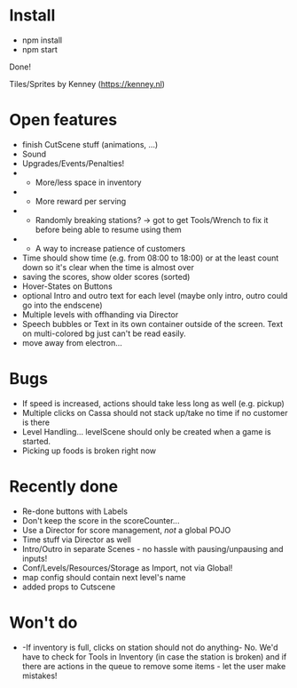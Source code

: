 # Install

* npm install
* npm start

Done!

Tiles/Sprites by Kenney (https://kenney.nl)

# Open features
* finish CutScene stuff (animations, ...)
* Sound
* Upgrades/Events/Penalties!
* * More/less space in inventory
* * More reward per serving
* * Randomly breaking stations? -> got to get Tools/Wrench to fix it before being able to resume using them
* * A way to increase patience of customers
* Time should show time (e.g. from 08:00 to 18:00) or at the least count down so it's clear when the time is almost over
* saving the scores, show older scores (sorted)
* Hover-States on Buttons
* optional Intro and outro text for each level (maybe only intro, outro could go into the endscene)
* Multiple levels with offhanding via Director
* Speech bubbles or Text in its own container outside of the screen. Text on multi-colored bg just can't be read easily.
* move away from electron...

# Bugs
* If speed is increased, actions should take less long as well (e.g. pickup)
* Multiple clicks on Cassa should not stack up/take no time if no customer is there
* Level Handling... levelScene should only be created when a game is started.
* Picking up foods is broken right now

# Recently done
* Re-done buttons with Labels
* Don't keep the score in the scoreCounter...
* Use a Director for score management, *not* a global POJO
* Time stuff via Director as well
* Intro/Outro in separate Scenes - no hassle with pausing/unpausing and inputs!
* Conf/Levels/Resources/Storage as Import, not via Global!
* map config should contain next level's name
* added props to Cutscene


# Won't do
* -If inventory is full, clicks on station should not do anything- No. We'd have to check for Tools in Inventory (in case the station is broken) and if there are actions in the queue to remove some items - let the user make mistakes!